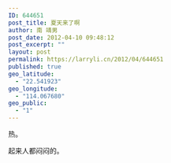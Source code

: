```yaml
---
ID: 644651
post_title: 夏天来了啊
author: 南 靖男
post_date: 2012-04-10 09:48:12
post_excerpt: ""
layout: post
permalink: https://larryli.cn/2012/04/644651
published: true
geo_latitude:
  - "22.541923"
geo_longitude:
  - "114.067680"
geo_public:
  - "1"
---
```

热。

起来人都闷闷的。